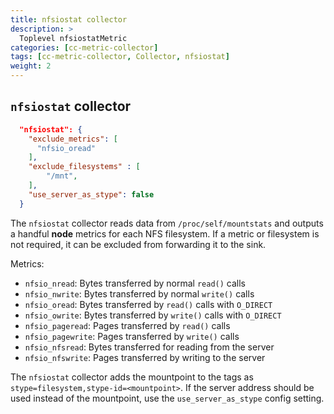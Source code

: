 ```yaml
---
title: nfsiostat collector
description: >
  Toplevel nfsiostatMetric
categories: [cc-metric-collector]
tags: [cc-metric-collector, Collector, nfsiostat]
weight: 2
---
```


## `nfsiostat` collector

```json
  "nfsiostat": {
    "exclude_metrics": [
      "nfsio_oread"
    ],
    "exclude_filesystems" : [
        "/mnt",
    ],
    "use_server_as_stype": false
  }
```

The `nfsiostat` collector reads data from `/proc/self/mountstats` and outputs a handful **node** metrics for each NFS filesystem. If a metric or filesystem is not required, it can be excluded from forwarding it to the sink.

Metrics:
* `nfsio_nread`: Bytes transferred by normal `read()` calls
* `nfsio_nwrite`: Bytes transferred by normal `write()` calls
* `nfsio_oread`: Bytes transferred by `read()` calls with `O_DIRECT`
* `nfsio_owrite`: Bytes transferred by `write()` calls with `O_DIRECT`
* `nfsio_pageread`: Pages transferred by `read()` calls
* `nfsio_pagewrite`: Pages transferred by `write()` calls
* `nfsio_nfsread`: Bytes transferred for reading from the server
* `nfsio_nfswrite`: Pages transferred by writing to the server

The `nfsiostat` collector adds the mountpoint to the tags as `stype=filesystem,stype-id=<mountpoint>`. If the server address should be used instead of the mountpoint, use the `use_server_as_stype` config setting.